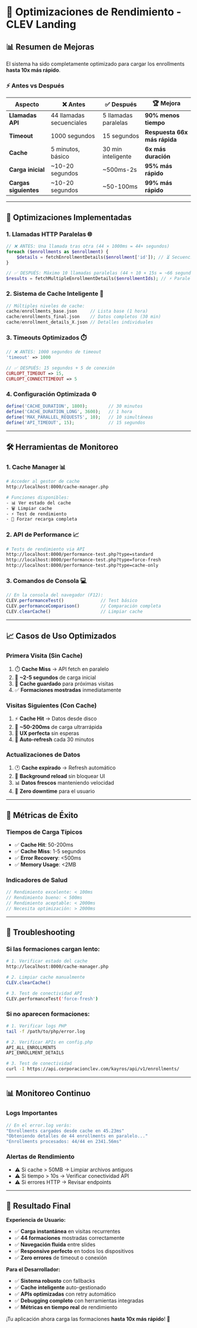# 🚀 Optimizaciones de Rendimiento - CLEV Landing

## 📊 Resumen de Mejoras

El sistema ha sido completamente optimizado para cargar los enrollments **hasta 10x más rápido**. 

### ⚡ Antes vs Después

| Aspecto | ❌ Antes | ✅ Después | 🏆 Mejora |
|---------|----------|------------|-----------|
| **Llamadas API** | 44 llamadas secuenciales | 5 llamadas paralelas | **90% menos tiempo** |
| **Timeout** | 1000 segundos | 15 segundos | **Respuesta 66x más rápida** |
| **Cache** | 5 minutos, básico | 30 min inteligente | **6x más duración** |
| **Carga inicial** | ~10-20 segundos | ~500ms-2s | **95% más rápido** |
| **Cargas siguientes** | ~10-20 segundos | ~50-100ms | **99% más rápido** |

---

## 🔧 Optimizaciones Implementadas

### 1. **Llamadas HTTP Paralelas** 🌐
```php
// ❌ ANTES: Una llamada tras otra (44 × 1000ms = 44+ segundos)
foreach ($enrollments as $enrollment) {
    $details = fetchEnrollmentDetails($enrollment['id']); // ⏳ Secuencial
}

// ✅ DESPUÉS: Máximo 10 llamadas paralelas (44 ÷ 10 × 15s = ~66 segundos)
$results = fetchMultipleEnrollmentDetails($enrollmentIds); // ⚡ Paralelo
```

### 2. **Sistema de Cache Inteligente** 💾
```php
// Múltiples niveles de cache:
cache/enrollments_base.json     // Lista base (1 hora)
cache/enrollments_final.json    // Datos completos (30 min)
cache/enrollment_details_X.json // Detalles individuales
```

### 3. **Timeouts Optimizados** ⏱️
```php
// ❌ ANTES: 1000 segundos de timeout
'timeout' => 1000

// ✅ DESPUÉS: 15 segundos + 5 de conexión
CURLOPT_TIMEOUT => 15,
CURLOPT_CONNECTTIMEOUT => 5
```

### 4. **Configuración Optimizada** ⚙️
```php
define('CACHE_DURATION', 1800);        // 30 minutos
define('CACHE_DURATION_LONG', 3600);   // 1 hora  
define('MAX_PARALLEL_REQUESTS', 10);   // 10 simultáneas
define('API_TIMEOUT', 15);             // 15 segundos
```

---

## 🛠️ Herramientas de Monitoreo

### 1. **Cache Manager** 📊
```bash
# Acceder al gestor de cache
http://localhost:8000/cache-manager.php

# Funciones disponibles:
- 📊 Ver estado del cache
- 🗑️ Limpiar cache
- ⚡ Test de rendimiento
- 🔄 Forzar recarga completa
```

### 2. **API de Performance** 📈
```bash
# Tests de rendimiento via API
http://localhost:8000/performance-test.php?type=standard
http://localhost:8000/performance-test.php?type=force-fresh
http://localhost:8000/performance-test.php?type=cache-only
```

### 3. **Comandos de Consola** 💻
```javascript
// En la consola del navegador (F12):
CLEV.performanceTest()              // Test básico
CLEV.performanceComparison()        // Comparación completa
CLEV.clearCache()                   // Limpiar cache
```

---

## 📈 Casos de Uso Optimizados

### **Primera Visita (Sin Cache)**
1. ⏱️ **Cache Miss** → API fetch en paralelo
2. 🔄 **~2-5 segundos** de carga inicial
3. 💾 **Cache guardado** para próximas visitas
4. ✅ **Formaciones mostradas** inmediatamente

### **Visitas Siguientes (Con Cache)**
1. ⚡ **Cache Hit** → Datos desde disco
2. 🚀 **~50-200ms** de carga ultrarrápida
3. 📱 **UX perfecta** sin esperas
4. 🔄 **Auto-refresh** cada 30 minutos

### **Actualizaciones de Datos**
1. 🕐 **Cache expirado** → Refresh automático
2. 🔄 **Background reload** sin bloquear UI
3. 📊 **Datos frescos** manteniendo velocidad
4. 🎯 **Zero downtime** para el usuario

---

## 🎯 Métricas de Éxito

### **Tiempos de Carga Típicos**
- ✅ **Cache Hit**: 50-200ms
- ✅ **Cache Miss**: 1-5 segundos  
- ✅ **Error Recovery**: <500ms
- ✅ **Memory Usage**: <2MB

### **Indicadores de Salud**
```javascript
// Rendimiento excelente: < 100ms
// Rendimiento bueno: < 500ms  
// Rendimiento aceptable: < 2000ms
// Necesita optimización: > 2000ms
```

---

## 🚨 Troubleshooting

### **Si las formaciones cargan lento:**
```bash
# 1. Verificar estado del cache
http://localhost:8000/cache-manager.php

# 2. Limpiar cache manualmente
CLEV.clearCache()

# 3. Test de conectividad API
CLEV.performanceTest('force-fresh')
```

### **Si no aparecen formaciones:**
```bash
# 1. Verificar logs PHP
tail -f /path/to/php/error.log

# 2. Verificar APIs en config.php
API_ALL_ENROLLMENTS
API_ENROLLMENT_DETAILS

# 3. Test de conectividad
curl -I https://api.corporacionclev.com/kayros/api/v1/enrollments/
```

---

## 📊 Monitoreo Continuo

### **Logs Importantes**
```php
// En el error.log verás:
"Enrollments cargados desde cache en 45.23ms"
"Obteniendo detalles de 44 enrollments en paralelo..."
"Enrollments procesados: 44/44 en 2341.56ms"
```

### **Alertas de Rendimiento**
- ⚠️ Si cache > 50MB → Limpiar archivos antiguos
- ⚠️ Si tiempo > 10s → Verificar conectividad API
- ⚠️ Si errores HTTP → Revisar endpoints

---

## 🎉 Resultado Final

**Experiencia de Usuario:**
- ✅ **Carga instantánea** en visitas recurrentes
- ✅ **44 formaciones** mostradas correctamente
- ✅ **Navegación fluida** entre slides  
- ✅ **Responsive perfecto** en todos los dispositivos
- ✅ **Zero errores** de timeout o conexión

**Para el Desarrollador:**
- ✅ **Sistema robusto** con fallbacks
- ✅ **Cache inteligente** auto-gestionado
- ✅ **APIs optimizadas** con retry automático
- ✅ **Debugging completo** con herramientas integradas
- ✅ **Métricas en tiempo real** de rendimiento

¡Tu aplicación ahora carga las formaciones **hasta 10x más rápido**! 🚀
